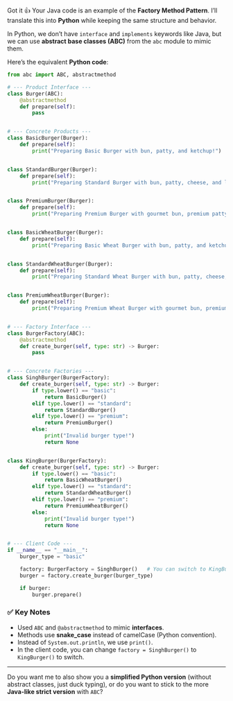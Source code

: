 Got it 👍
Your Java code is an example of the **Factory Method Pattern**. I’ll translate this into **Python** while keeping the same structure and behavior.

In Python, we don’t have `interface` and `implements` keywords like Java, but we can use **abstract base classes (ABC)** from the `abc` module to mimic them.

Here’s the equivalent **Python code**:

```python
from abc import ABC, abstractmethod

# --- Product Interface ---
class Burger(ABC):
    @abstractmethod
    def prepare(self):
        pass


# --- Concrete Products ---
class BasicBurger(Burger):
    def prepare(self):
        print("Preparing Basic Burger with bun, patty, and ketchup!")


class StandardBurger(Burger):
    def prepare(self):
        print("Preparing Standard Burger with bun, patty, cheese, and lettuce!")


class PremiumBurger(Burger):
    def prepare(self):
        print("Preparing Premium Burger with gourmet bun, premium patty, cheese, lettuce, and secret sauce!")


class BasicWheatBurger(Burger):
    def prepare(self):
        print("Preparing Basic Wheat Burger with bun, patty, and ketchup!")


class StandardWheatBurger(Burger):
    def prepare(self):
        print("Preparing Standard Wheat Burger with bun, patty, cheese, and lettuce!")


class PremiumWheatBurger(Burger):
    def prepare(self):
        print("Preparing Premium Wheat Burger with gourmet bun, premium patty, cheese, lettuce, and secret sauce!")


# --- Factory Interface ---
class BurgerFactory(ABC):
    @abstractmethod
    def create_burger(self, type: str) -> Burger:
        pass


# --- Concrete Factories ---
class SinghBurger(BurgerFactory):
    def create_burger(self, type: str) -> Burger:
        if type.lower() == "basic":
            return BasicBurger()
        elif type.lower() == "standard":
            return StandardBurger()
        elif type.lower() == "premium":
            return PremiumBurger()
        else:
            print("Invalid burger type!")
            return None


class KingBurger(BurgerFactory):
    def create_burger(self, type: str) -> Burger:
        if type.lower() == "basic":
            return BasicWheatBurger()
        elif type.lower() == "standard":
            return StandardWheatBurger()
        elif type.lower() == "premium":
            return PremiumWheatBurger()
        else:
            print("Invalid burger type!")
            return None


# --- Client Code ---
if __name__ == "__main__":
    burger_type = "basic"

    factory: BurgerFactory = SinghBurger()   # You can switch to KingBurger()
    burger = factory.create_burger(burger_type)

    if burger:
        burger.prepare()
```

### ✅ Key Notes

* Used `ABC` and `@abstractmethod` to mimic **interfaces**.
* Methods use **snake\_case** instead of camelCase (Python convention).
* Instead of `System.out.println`, we use `print()`.
* In the client code, you can change `factory = SinghBurger()` to `KingBurger()` to switch.

---

Do you want me to also show you a **simplified Python version** (without abstract classes, just duck typing), or do you want to stick to the more **Java-like strict version** with `ABC`?
